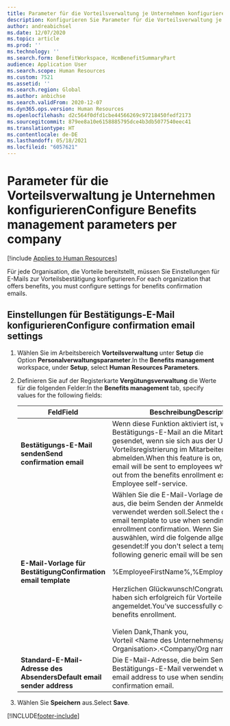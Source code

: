 ```yaml
---
title: Parameter für die Vorteilsverwaltung je Unternehmen konfigurieren
description: Konfigurieren Sie Parameter für die Vorteilsverwaltung je Unternehmen in Microsoft Dynamics 365 Human Resources.
author: andreabichsel
ms.date: 12/07/2020
ms.topic: article
ms.prod: ''
ms.technology: ''
ms.search.form: BenefitWorkspace, HcmBenefitSummaryPart
audience: Application User
ms.search.scope: Human Resources
ms.custom: 7521
ms.assetid: ''
ms.search.region: Global
ms.author: anbichse
ms.search.validFrom: 2020-12-07
ms.dyn365.ops.version: Human Resources
ms.openlocfilehash: d2c564f0dfd1cbe44566269c97218450fedf2173
ms.sourcegitcommit: 879ee8a10e6158885795dce4b3db5077540eec41
ms.translationtype: HT
ms.contentlocale: de-DE
ms.lasthandoff: 05/18/2021
ms.locfileid: "6057621"
---
```

# <a name="configure-benefits-management-parameters-per-company"></a><span data-ttu-id="b2ec0-103">Parameter für die Vorteilsverwaltung je Unternehmen konfigurieren</span><span class="sxs-lookup"><span data-stu-id="b2ec0-103">Configure Benefits management parameters per company</span></span>

[!include [Applies to Human Resources](../includes/applies-to-hr.md)]

<span data-ttu-id="b2ec0-104">Für jede Organisation, die Vorteile bereitstellt, müssen Sie Einstellungen für E-Mails zur Vorteilsbestätigung konfigurieren.</span><span class="sxs-lookup"><span data-stu-id="b2ec0-104">For each organization that offers benefits, you must configure settings for benefits confirmation emails.</span></span>

## <a name="configure-confirmation-email-settings"></a><span data-ttu-id="b2ec0-105">Einstellungen für Bestätigungs-E-Mail konfigurieren</span><span class="sxs-lookup"><span data-stu-id="b2ec0-105">Configure confirmation email settings</span></span>

1. <span data-ttu-id="b2ec0-106">Wählen Sie im Arbeitsbereich **Vorteilsverwaltung** unter **Setup** die Option **Personalverwaltungsparameter**.</span><span class="sxs-lookup"><span data-stu-id="b2ec0-106">In the **Benefits management** workspace, under **Setup**, select **Human Resources Parameters**.</span></span>

2. <span data-ttu-id="b2ec0-107">Definieren Sie auf der Registerkarte **Vergütungsverwaltung** die Werte für die folgenden Felder:</span><span class="sxs-lookup"><span data-stu-id="b2ec0-107">In the **Benefits management** tab, specify values for the following fields:</span></span> 

   | <span data-ttu-id="b2ec0-108">Feld</span><span class="sxs-lookup"><span data-stu-id="b2ec0-108">Field</span></span> | <span data-ttu-id="b2ec0-109">Beschreibung</span><span class="sxs-lookup"><span data-stu-id="b2ec0-109">Description</span></span> |
   | --- | --- |
   | <span data-ttu-id="b2ec0-110">**Bestätigungs-E-Mail senden**</span><span class="sxs-lookup"><span data-stu-id="b2ec0-110">**Send confirmation email**</span></span> | <span data-ttu-id="b2ec0-111">Wenn diese Funktion aktiviert ist, wird eine Bestätigungs-E-Mail an die Mitarbeiter gesendet, wenn sie sich aus der Umgebung zur Vorteilsregistrierung im Mitarbeiter-Self-Service abmelden.</span><span class="sxs-lookup"><span data-stu-id="b2ec0-111">When this feature is on, a confirmation email will be sent to employees when they check out from the benefits enrollment experience in Employee self-service.</span></span> |
   | <span data-ttu-id="b2ec0-112">**E-Mail-Vorlage für Bestätigung**</span><span class="sxs-lookup"><span data-stu-id="b2ec0-112">**Confirmation email template**</span></span> | <span data-ttu-id="b2ec0-113">Wählen Sie die E-Mail-Vorlage der Organisation aus, die beim Senden der Anmeldebestätigung verwendet werden soll.</span><span class="sxs-lookup"><span data-stu-id="b2ec0-113">Select the organization email template to use when sending the enrollment confirmation.</span></span> <span data-ttu-id="b2ec0-114">Wenn Sie keine Vorlage auswählen, wird die folgende allgemeine E-Mail gesendet:</span><span class="sxs-lookup"><span data-stu-id="b2ec0-114">If you don't select a template, the following generic email will be sent:</span></span><br><br><span data-ttu-id="b2ec0-115">%EmployeeFirstName%,</span><span class="sxs-lookup"><span data-stu-id="b2ec0-115">%EmployeeFirstName%,</span></span><br><br><span data-ttu-id="b2ec0-116">Herzlichen Glückwunsch!</span><span class="sxs-lookup"><span data-stu-id="b2ec0-116">Congratulations!</span></span> <span data-ttu-id="b2ec0-117">Sie haben sich erfolgreich für Vorteile angemeldet.</span><span class="sxs-lookup"><span data-stu-id="b2ec0-117">You’ve successfully completed benefits enrollment.</span></span><br><br><span data-ttu-id="b2ec0-118">Vielen Dank,</span><span class="sxs-lookup"><span data-stu-id="b2ec0-118">Thank you,</span></span><br><span data-ttu-id="b2ec0-119">Vorteil <Name des Unternehmens/der Organisation>.</span><span class="sxs-lookup"><span data-stu-id="b2ec0-119"><Company/Org name> Benefits.</span></span> |
   | <span data-ttu-id="b2ec0-120">**Standard-E-Mail-Adresse des Absenders**</span><span class="sxs-lookup"><span data-stu-id="b2ec0-120">**Default email sender address**</span></span> | <span data-ttu-id="b2ec0-121">Die E-Mail-Adresse, die beim Senden der Bestätigungs-E-Mail verwendet werden soll.</span><span class="sxs-lookup"><span data-stu-id="b2ec0-121">The email address to use when sending the confirmation email.</span></span> |

3. <span data-ttu-id="b2ec0-122">Wählen Sie **Speichern** aus.</span><span class="sxs-lookup"><span data-stu-id="b2ec0-122">Select **Save**.</span></span>

[!INCLUDE[footer-include](../includes/footer-banner.md)]